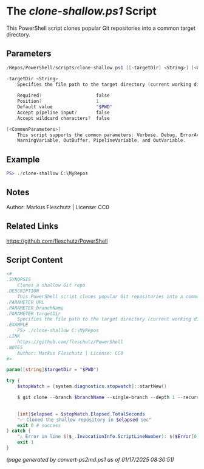 The *clone-shallow.ps1* Script
===========================

This PowerShell script clones popular Git repositories into a common target directory.

Parameters
----------
```powershell
/Repos/PowerShell/scripts/clone-shallow.ps1 [[-targetDir] <String>] [<CommonParameters>]

-targetDir <String>
    Specifies the file path to the target directory (current working directory by default)
    
    Required?                    false
    Position?                    1
    Default value                "$PWD"
    Accept pipeline input?       false
    Accept wildcard characters?  false

[<CommonParameters>]
    This script supports the common parameters: Verbose, Debug, ErrorAction, ErrorVariable, WarningAction, 
    WarningVariable, OutBuffer, PipelineVariable, and OutVariable.
```

Example
-------
```powershell
PS> ./clone-shallow C:\MyRepos

```

Notes
-----
Author: Markus Fleschutz | License: CC0

Related Links
-------------
https://github.com/fleschutz/PowerShell

Script Content
--------------
```powershell
<#
.SYNOPSIS
	Clones a shallow Git repo
.DESCRIPTION
	This PowerShell script clones popular Git repositories into a common target directory.
.PARAMETER URL
.PARAMETER branchName
.PARAMETER targetDir
	Specifies the file path to the target directory (current working directory by default)
.EXAMPLE
	PS> ./clone-shallow C:\MyRepos
.LINK
	https://github.com/fleschutz/PowerShell
.NOTES
	Author: Markus Fleschutz | License: CC0
#>

param([string]$targetDir = "$PWD")

try {
	$stopWatch = [system.diagnostics.stopwatch]::startNew()

	$ git clone --branch $branchName --single-branch --depth 1 --recurse-submodules $URL $targetDir

	
	[int]$elapsed = $stopWatch.Elapsed.TotalSeconds
	"✅ Cloned the shallow repository in $elapsed sec"
	exit 0 # success
} catch {
	"⚠️ Error in line $($_.InvocationInfo.ScriptLineNumber): $($Error[0])"
	exit 1
}
```

*(page generated by convert-ps2md.ps1 as of 01/17/2025 08:30:51)*
